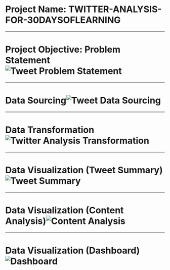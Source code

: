 # Project Name: TWITTER-ANALYSIS-FOR-30DAYSOFLEARNING

----
# Project Objective: Problem Statement![Tweet Problem Statement](https://user-images.githubusercontent.com/107516898/177009241-10b9e8b9-06c5-4e44-9784-d94d17ac1b3f.png)



----
# Data Sourcing![Tweet Data Sourcing](https://user-images.githubusercontent.com/107516898/177009021-84430c80-8b08-46cc-9b75-123b9f82fd63.png)



----
# Data Transformation![Twitter Analysis Transformation](https://user-images.githubusercontent.com/107516898/177008950-5aa84e28-b37b-438f-967c-f5e2d3bd5a27.png)



----
# Data Visualization (Tweet Summary)![Tweet Summary](https://user-images.githubusercontent.com/107516898/177008965-74fc85a1-fe70-4642-96b2-ae5facc2a8a2.png)



----
# Data Visualization (Content Analysis)![Content Analysis](https://user-images.githubusercontent.com/107516898/177008971-137a61d9-a42c-42fa-97d6-add3a42d67a9.png)



----
# Data Visualization (Dashboard)![Dashboard](https://user-images.githubusercontent.com/107516898/177008976-482214d8-4431-4fd9-9c88-4c11b7ceda6e.png)
